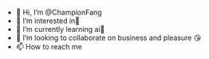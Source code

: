 - 👋 Hi, I’m @ChampionFang
- 👀 I’m interested in🍕 
- 🌱 I’m currently learning ai🎨
- 💞️ I’m looking to collaborate on business and pleasure 😘
- 📫 How to reach me 

<!---
ChampionFang/ChampionFang is a ✨ special ✨ repository because its `README.md` (this file) appears on your GitHub profile.
You can click the Preview link to take a look at your changes.
--->
